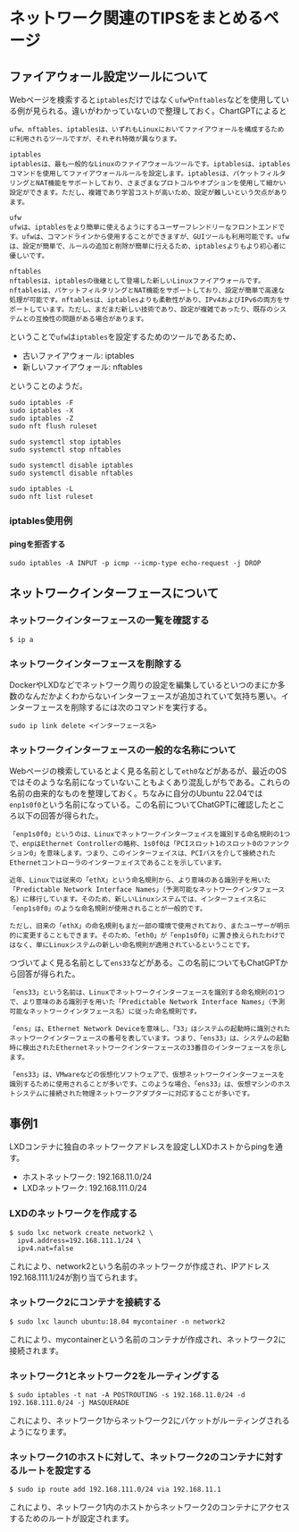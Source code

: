 # ネットワーク関連のTIPSをまとめるページ

## ファイアウォール設定ツールについて

Webページを検索すると`iptables`だけではなく`ufw`や`nftables`などを使用している例が見られる。違いがわかっていないので整理しておく。ChartGPTによると

```
ufw、nftables、iptablesは、いずれもLinuxにおいてファイアウォールを構成するために利用されるツールですが、それぞれ特徴が異なります。

iptables
iptablesは、最も一般的なLinuxのファイアウォールツールです。iptablesは、iptablesコマンドを使用してファイアウォールルールを設定します。iptablesは、パケットフィルタリングとNAT機能をサポートしており、さまざまなプロトコルやオプションを使用して細かい設定ができます。ただし、複雑であり学習コストが高いため、設定が難しいという欠点があります。

ufw
ufwは、iptablesをより簡単に使えるようにするユーザーフレンドリーなフロントエンドです。ufwは、コマンドラインから使用することができますが、GUIツールも利用可能です。ufwは、設定が簡単で、ルールの追加と削除が簡単に行えるため、iptablesよりもより初心者に優しいです。

nftables
nftablesは、iptablesの後継として登場した新しいLinuxファイアウォールです。nftablesは、パケットフィルタリングとNAT機能をサポートしており、設定が簡単で高速な処理が可能です。nftablesは、iptablesよりも柔軟性があり、IPv4およびIPv6の両方をサポートしています。ただし、まだまだ新しい技術であり、設定が複雑であったり、既存のシステムとの互換性の問題がある場合があります。
```

ということで`ufw`は`iptables`を設定するためのツールであるため、

- 古いファイアウォール: iptables
- 新しいファイアウォール: nftables

ということのようだ。

```
sudo iptables -F
sudo iptables -X
sudo iptables -Z
sudo nft flush ruleset
```

```
sudo systemctl stop iptables
sudo systemctl stop nftables
```

```
sudo systemctl disable iptables
sudo systemctl disable nftables
```

```
sudo iptables -L
sudo nft list ruleset
```

### iptables使用例

#### pingを拒否する

```
sudo iptables -A INPUT -p icmp --icmp-type echo-request -j DROP
```

## ネットワークインターフェースについて

### ネットワークインターフェースの一覧を確認する

```
$ ip a
```

### ネットワークインターフェースを削除する

DockerやLXDなどでネットワーク周りの設定を編集しているといつのまにか多数のなんだかよくわからないインターフェースが追加されていて気持ち悪い。インターフェースを削除するには次のコマンドを実行する。

```
sudo ip link delete <インターフェース名>
```

### ネットワークインターフェースの一般的な名称について

Webページの検索しているとよく見る名前として`eth0`などがあるが、最近のOSではそのような名前になっていないこともよくあり混乱しがちである。これらの名前の由来的なものを整理しておく。ちなみに自分のUbuntu 22.04では`enp1s0f0`という名前になっている。この名前についてChatGPTに確認したところ以下の回答が得られた。

```
「enp1s0f0」というのは、Linuxでネットワークインターフェイスを識別する命名規則の1つで、enpはEthernet Controllerの略称、1s0f0は「PCIスロット1のスロット0のファンクション0」を意味します。つまり、このインターフェイスは、PCIバスを介して接続されたEthernetコントローラのインターフェイスであることを示しています。

近年、Linuxでは従来の「ethX」という命名規則から、より意味のある識別子を用いた「Predictable Network Interface Names」（予測可能なネットワークインタフェース名）に移行しています。そのため、新しいLinuxシステムでは、インターフェイス名に「enp1s0f0」のような命名規則が使用されることが一般的です。

ただし、旧来の「ethX」の命名規則もまだ一部の環境で使用されており、またユーザーが明示的に変更することもできます。そのため、「eth0」が「enp1s0f0」に置き換えられたわけではなく、単にLinuxシステムの新しい命名規則が適用されているということです。
```

つづいてよく見る名前として`ens33`などがある。この名前についてもChatGPTから回答が得られた。

```
「ens33」という名前は、Linuxでネットワークインターフェースを識別する命名規則の1つで、より意味のある識別子を用いた「Predictable Network Interface Names」（予測可能なネットワークインタフェース名）に従った命名規則です。

「ens」は、Ethernet Network Deviceを意味し、「33」はシステムの起動時に識別されたネットワークインターフェースの番号を表しています。つまり、「ens33」は、システムの起動時に検出されたEthernetネットワークインターフェースの33番目のインターフェースを示します。

「ens33」は、VMwareなどの仮想化ソフトウェアで、仮想ネットワークインターフェースを識別するために使用されることが多いです。このような場合、「ens33」は、仮想マシンのホストシステムに接続された物理ネットワークアダプターに対応することが多いです。
```

## 事例1

LXDコンテナに独自のネットワークアドレスを設定しLXDホストからpingを通す。

- ホストネットワーク: 192.168.11.0/24
- LXDネットワーク: 192.168.111.0/24

### LXDのネットワークを作成する

```
$ sudo lxc network create network2 \
  ipv4.address=192.168.111.1/24 \
  ipv4.nat=false
```

これにより、network2という名前のネットワークが作成され、IPアドレス192.168.111.1/24が割り当てられます。

### ネットワーク2にコンテナを接続する

```
$ sudo lxc launch ubuntu:18.04 mycontainer -n network2
```

これにより、mycontainerという名前のコンテナが作成され、ネットワーク2に接続されます。

### ネットワーク1とネットワーク2をルーティングする

```
$ sudo iptables -t nat -A POSTROUTING -s 192.168.11.0/24 -d 192.168.111.0/24 -j MASQUERADE
```

これにより、ネットワーク1からネットワーク2にパケットがルーティングされるようになります。

### ネットワーク1のホストに対して、ネットワーク2のコンテナに対するルートを設定する

```
$ sudo ip route add 192.168.111.0/24 via 192.168.11.1
```

これにより、ネットワーク1内のホストからネットワーク2のコンテナにアクセスするためのルートが設定されます。

